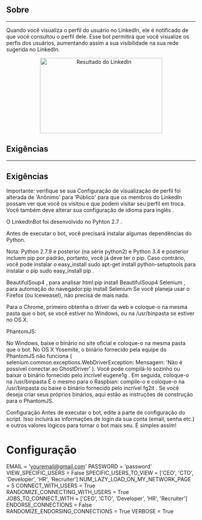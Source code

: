<h2>Sobre</h2>
<hr>
Quando você visualiza o perfil do usuário no LinkedIn, ele é notificado de que você consultou o perfil dele. Esse bot permitirá que você visualize os perfis dos usuários, aumentando assim a sua visibilidade na sua rede sugerida no LinkedIn.
<p align="center">
<a target="_blank" rel="noopener noreferrer" href="https://camo.githubusercontent.com/bfb65c087b5f232183b8b57a725d988cae470dc9/68747470733a2f2f707265766965772e6962622e636f2f6d4d4475416b2f6c696e6b65645f496e5f426f745f50726f66696c655f566965775f526573756c74732e706e67"><img src="https://camo.githubusercontent.com/bfb65c087b5f232183b8b57a725d988cae470dc9/68747470733a2f2f707265766965772e6962622e636f2f6d4d4475416b2f6c696e6b65645f496e5f426f745f50726f66696c655f566965775f526573756c74732e706e67" alt="Resultado do LinkedIn" width="325" height="200" data-canonical-src="https://preview.ibb.co/mMDuAk/linked_In_Bot_Profile_View_Results.png" style="max-width:100%;"></a>
</p>
<h2>Exigências</h2>
<hr>
<h2>Exigências</h2>
<p>
  Importante: verifique se sua Configuração de visualização de perfil foi alterada de 'Anônimo' para 'Público' para que os membros do LinkedIn possam ver que você os visitou e que podem visitar seu perfil em troca. Você também deve alterar sua configuração de idioma para inglês .

O LinkedInBot foi desenvolvido no Pyhton 2.7 .

Antes de executar o bot, você precisará instalar algumas dependências do Python.

Nota: Python 2.7.9 e posterior (na série python2) e Python 3.4 e posterior incluem pip por padrão, portanto, você já deve ter o pip. Caso contrário, você pode instalar o easy_install sudo apt-get install python-setuptools para instalar o pip sudo easy_install pip .

BeautifulSoup4 , para analisar html:pip install BeautifulSoup4
Selenium , para automação do navegador:pip install Selenium
Se você planeja usar o Firefox (ou Iceweasel), não precisa de mais nada.

Para o Chrome, primeiro obtenha o driver da web e coloque-o na mesma pasta que o bot, se você estiver no Windows, ou na /usr/binpasta se estiver no OS X.

PhantomJS:

No Windows, baixe o binário no site oficial e coloque-o na mesma pasta que o bot.
No OS X Yosemite, o binário fornecido pela equipe do PhantomJS não funciona ( selenium.common.exceptions.WebDriverException: Mensagem: 'Não é possível conectar ao GhostDriver' ). Você pode compilá-lo sozinho ou baixar o binário fornecido pelo incrível eugene1g . Em seguida, coloque-o na /usr/binpasta
É o mesmo para o Raspbian: compile-o e coloque-o na /usr/binpasta ou baixe o binário fornecido pelo incrível fg2it .
Se você deseja criar seus próprios binários, aqui estão as instruções de construção para o PhantomJS.

Configuração
Antes de executar o bot, edite a parte de configuração do script. Isso incluirá as informações de login da sua conta (email, senha etc.) e outros valores lógicos para tornar o bot mais seu. É simples assim!

# Configuração
EMAIL = 'youremail@gmail.com'
PASSWORD = 'password'
VIEW_SPECIFIC_USERS = False
SPECIFIC_USERS_TO_VIEW = ['CEO', 'CTO', 'Developer', 'HR', 'Recruiter']
NUM_LAZY_LOAD_ON_MY_NETWORK_PAGE = 5
CONNECT_WITH_USERS = True
RANDOMIZE_CONNECTING_WITH_USERS = True
JOBS_TO_CONNECT_WITH = ['CEO', 'CTO', 'Developer', 'HR', 'Recruiter']
ENDORSE_CONNECTIONS = False
RANDOMIZE_ENDORSING_CONNECTIONS = True
VERBOSE = True
</p>

